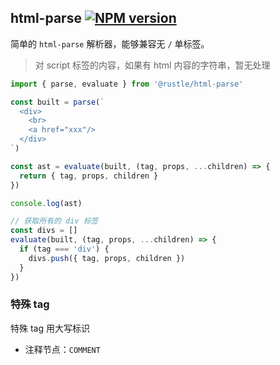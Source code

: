 ## html-parse [![NPM version][npm-image]][npm-url]
[npm-image]: https://img.shields.io/npm/v/@rustle/html-parse.svg?style=flat-square
[npm-url]: https://www.npmjs.com/package/@rustle/html-parse

简单的 `html-parse` 解析器，能够兼容无 `/` 单标签。
  > 对 script 标签的内容，如果有 html 内容的字符串，暂无处理

```js
import { parse, evaluate } from '@rustle/html-parse'

const built = parse(`
  <div>
    <br>
    <a href="xxx"/>
  </div>
`)

const ast = evaluate(built, (tag, props, ...children) => {
  return { tag, props, children }
})

console.log(ast)
```

```js
// 获取所有的 div 标签
const divs = []
evaluate(built, (tag, props, ...children) => {
  if (tag === 'div') {
    divs.push({ tag, props, children })
  }
})
```

### 特殊 tag
特殊 tag 用大写标识
+ 注释节点：`COMMENT`